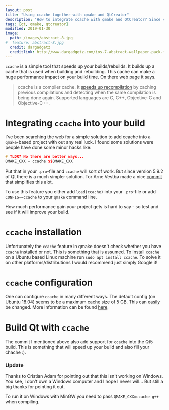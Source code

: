 ```yaml
---
layout: post
title: "Using ccache together with qmake and QtCreator"
description: "How to integrate ccache with qmake and QtCreator? Since version 5.9.2 there is a really simple way."
tags: [qt, qmake, qtcreator]
modified: 2019-01-30
image:
  path: /images/abstract-8.jpg
#  feature: abstract-8.jpg
  credit: dargadgetz
  creditlink: http://www.dargadgetz.com/ios-7-abstract-wallpaper-pack-for-iphone-5-and-ipod-touch-retina/
---
```


`ccache` is a simple tool that speeds up your builds/rebuilds. It builds up a cache that is used when building and rebuilding. This cache can make a huge performance impact on your build time. On there web page it says.

>  ccache is a compiler cache. It [speeds up recompilation](https://ccache.samba.org/performance.html) by caching previous compilations and detecting when the same compilation is being done again. Supported languages are C, C++, Objective-C and Objective-C++.

# Integrating `ccache` into your build
I've been searching the web for a simple solution to add ccache into a `qmake`-based project with out any real luck. I found some solutions were people have done some minor hacks like:
```cpp
# TLDR? No there are better ways...
QMAKE_CXX = ccache $$QMAKE_CXX
```
Put that in your `.pro`-file and `ccache` will sort of work. But since version 5.9.2 of Qt there is a much simpler solution. Tor Arne Vestbø made a nice [commit](https://github.com/qt/qtbase/commit/d64940891dffcb951f4b76426490cbc94fb4aba7) that simplifies this alot.

To use this feature you either add `load(ccache)` into your `.pro`-file or add `CONFIG+=ccache` to your `qmake` command line.

How much performance gain your project gets is hard to say - so test and see if it will improve your build.

# `ccache` installation
Unfortunately the `ccache` feature in qmake doesn't check whether you have `ccache` installed or not. This is something that is assumed. To install `ccache` on a Ubuntu based Linux machine run `sudo apt install ccache`. To solve it on other platforms/distributions I would recommend just simply Google it!   

# `ccache` configuration
One can configure `ccache` in many different ways. The default config (on Ubuntu 18.04) seems to be a maximum cache size of 5 GB. This can easily be changed. More information can be found [here](https://ccache.samba.org/manual/latest.html).

# Build Qt with `ccache`
The commit I mentioned above also add support for `ccache` into the Qt5 build. This is something that will speed up your build and also fill your chache :).

### Update
Thanks to Cristian Adam for pointing out that this isn't working on Windows. You see, I don't own a Windows computer and I hope I never will... But still a big thanks for pointing it out.

To run it on Windows with MinGW you need to pass `QMAKE_CXX=ccache g++` when compiling.
